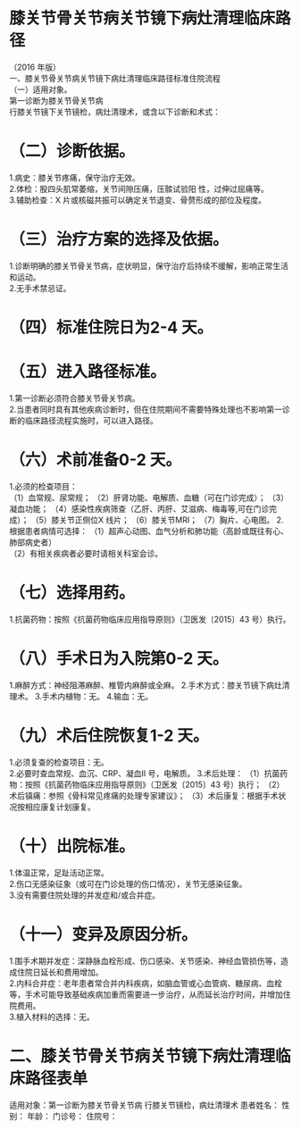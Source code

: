 # 膝关节骨关节病关节镜下病灶清理临床路 径  
（2016 年版）  
一、膝关节骨关节病关节镜下病灶清理临床路径标准住院流程  
（一）适用对象。  
第一诊断为膝关节骨关节病  
行膝关节镜下关节镜检，病灶清理术，或含以下诊断和术式：  
# （二）诊断依据。  
1.病史：膝关节疼痛，保守治疗无效。  
2.体检：股四头肌常萎缩，关节间隙压痛，压髌试验阳 性，过伸过屈痛等。  
3.辅助检查：X 片或核磁共振可以确定关节退变、骨赘形成的部位及程度。  
# （三）治疗方案的选择及依据。  
1.诊断明确的膝关节骨关节病，症状明显，保守治疗后持续不缓解，影响正常生活和运动。  
2.无手术禁忌证。  
# （四）标准住院日为2-4 天。  
# （五）进入路径标准。  
1.第一诊断必须符合膝关节骨关节病。  
2.当患者同时具有其他疾病诊断时，但在住院期间不需要特殊处理也不影响第一诊断的临床路径流程实施时，可以进入路径。  
# （六）术前准备0-2 天。  
1.必须的检查项目：  
（1）血常规、尿常规； （2）肝肾功能、电解质、血糖（可在门诊完成）； （3）凝血功能； （4）感染性疾病筛查（乙肝、丙肝、艾滋病、梅毒等,可在门诊完成）； （5）膝关节正侧位X 线片； （6）膝关节MRI； （7）胸片、心电图。 2.根据患者病情可选择： （1）超声心动图、血气分析和肺功能（高龄或既往有心、肺部病史者）  
（2）有相关疾病者必要时请相关科室会诊。  
# （七）选择用药。  
1.抗菌药物：按照《抗菌药物临床应用指导原则》（卫医发〔2015〕43 号）执行。  
# （八）手术日为入院第0-2 天。  
1.麻醉方式：神经阻滞麻醉、椎管内麻醉或全麻。  2.手术方式：膝关节镜下病灶清理术。 3.手术内植物：无。             4.输血：无。  
# （九）术后住院恢复1-2 天。  
1.必须复查的检查项目：无。  
2.必要时查血常规、血沉、CRP、凝血II 号，电解质。 3.术后处理： （1）抗菌药物：按照《抗菌药物临床应用指导原则》（卫医发〔2015〕43 号）执行； （2）术后镇痛：参照《骨科常见疼痛的处理专家建议》； （3）术后康复：根据手术状况按相应康复计划康复。  
# （十）出院标准。  
1.体温正常，足趾活动正常。  
2.伤口无感染征象（或可在门诊处理的伤口情况），关节无感染征象。  
3.没有需要住院处理的并发症和/或合并症。  
# （十一）变异及原因分析。  
1.围手术期并发症：深静脉血栓形成、伤口感染、关节感染、神经血管损伤等，造成住院日延长和费用增加。  
2.内科合并症：老年患者常合并内科疾病，如脑血管或心血管病、糖尿病、血栓等，手术可能导致基础疾病加重而需要进一步治疗，从而延长治疗时间，并增加住院费用。  
3.植入材料的选择：无。  
# 二、膝关节骨关节病关节镜下病灶清理临床路径表单  
适用对象：第一诊断为膝关节骨关节病  行膝关节镜检，病灶清理术  患者姓名：       性别：    年龄：    门诊号：        住院号：  

